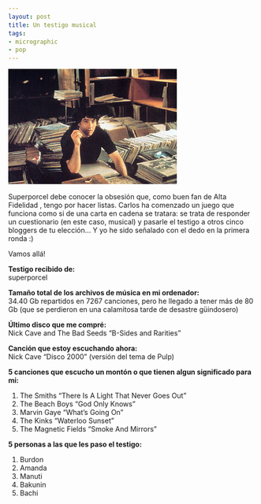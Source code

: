 ```yaml
---
layout: post
title: Un testigo musical
tags:
- micrographic
- pop
---
```

<p><img src="/images/167.jpg"></p>
<p>Superporcel debe conocer la obsesión que, como buen fan de Alta Fidelidad , tengo por hacer listas. Carlos ha comenzado un juego que funciona como si de una carta en cadena se tratara: se trata de responder un cuestionario (en este caso, musical) y pasarle el testigo a otros cinco bloggers de tu elección… Y yo he sido señalado con el dedo en la primera ronda :)</p>
<p>Vamos allá!</p>
<!--more-->
<p><strong>Testigo recibido de:</strong><br>
superporcel</p>
<p><strong>Tamaño total de los archivos de música en mi ordenador:</strong><br>
34.40 Gb repartidos en 7267 canciones, pero he llegado a tener más de 80 Gb (que se perdieron en una calamitosa tarde de desastre güindosero)</p>
<p><strong>Último disco que me compré:</strong><br>
Nick Cave and The Bad Seeds “B-Sides and Rarities”</p>
<p><strong>Canción que estoy escuchando ahora:</strong><br>
Nick Cave “Disco 2000” (versión del tema de Pulp)</p>
<p><strong>5 canciones que escucho un montón o que tienen algun significado para mi:</strong></p>
<ol>
  <li>The Smiths “There Is A Light That Never Goes Out”</li>
  <li>The Beach Boys “God Only Knows”</li>
  <li>Marvin Gaye “What’s Going On”</li>
  <li>The Kinks “Waterloo Sunset”</li>
  <li>The Magnetic Fields “Smoke And Mirrors”</li>
</ol>
<p><strong>5 personas a las que les paso el testigo:</strong></p>
<ol>
  <li>Burdon</li>
  <li>Amanda</li>
  <li>Manuti</li>
  <li>Bakunin</li>
  <li>Bachi</li>
</ol>